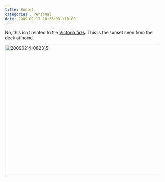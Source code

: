 ```yaml
---
title: Sunset
categories : Personal
date: 2009-02-17 18:36:00 +10:00
---
```


<p>No, this isn’t related to the <a href="http://news.google.com/news?q=victoria+fires&amp;rls=com.microsoft:*&amp;oe=UTF-8&amp;um=1&amp;ie=UTF-8&amp;hl=en&amp;ei=uGiaSYCLIczPkAWvweGfCw&amp;sa=X&amp;oi=news_group&amp;resnum=5&amp;ct=title" target="_blank">Victoria fires</a>. This is the sunset seen from the deck at home.</p>  <p><a href="//files/WindowsLiveWriter/Sunset_105F0/20090214-082315.jpg"><img title="20090214-082315" style="border-right: 0px; border-top: 0px; display: inline; border-left: 0px; border-bottom: 0px" height="430" alt="20090214-082315" src="//files/WindowsLiveWriter/Sunset_105F0/20090214-082315_thumb.jpg" width="644" border="0" /></a></p> 
